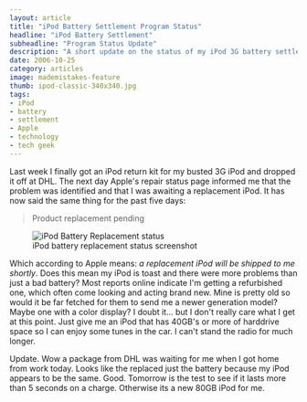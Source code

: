 ```yaml
---
layout: article
title: "iPod Battery Settlement Program Status"
headline: "iPod Battery Settlement"
subheadline: "Program Status Update"
description: "A short update on the status of my iPod 3G battery settlement claim."
date: 2006-10-25
category: articles
image: mademistakes-feature
thumb: ipod-classic-340x340.jpg
tags: 
- iPod
- battery
- settlement
- Apple
- technology
- tech geek
---
```

Last week I finally got an iPod return kit for my busted 3G iPod and dropped it off at DHL. The next day Apple's repair status page informed me that the problem was identified and that I was awaiting a replacement iPod. It has now said the same thing for the past five days:

> Product replacement pending

<figure>
	<img src="{{ site.url }}/images/185.jpg" alt="iPod Battery Replacement status"/>
	<figcaption>iPod battery replacement status screenshot</figcaption>
</figure>

Which according to Apple means: *a replacement iPod will be shipped to me shortly*. Does this mean my iPod is toast and there were more problems than just a bad battery? Most reports online indicate I'm getting a refurbished one, which often come looking and acting brand new. Mine is pretty old so would it be far fetched for them to send me a newer generation model? Maybe one with a color display? I doubt it... but I don't really care what I get at this point. Just give me an iPod that has 40GB's or more of harddrive space so I can enjoy some tunes in the car. I can't stand the radio for much longer.

Update. Wow a package from DHL was waiting for me when I got home from work today. Looks like the replaced just the battery because my iPod appears to be the same. Good. Tomorrow is the test to see if it lasts more than 5 seconds on a charge. Otherwise its a new 80GB iPod for me.
